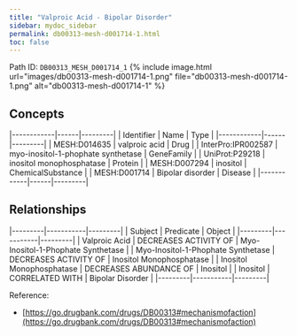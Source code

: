 ```yaml
---
title: "Valproic Acid - Bipolar Disorder"
sidebar: mydoc_sidebar
permalink: db00313-mesh-d001714-1.html
toc: false 
---
```



Path ID: `DB00313_MESH_D001714_1`
{% include image.html url="images/db00313-mesh-d001714-1.png" file="db00313-mesh-d001714-1.png" alt="db00313-mesh-d001714-1" %}

## Concepts

|------------|------|---------|
| Identifier | Name | Type    |
|------------|------|---------|
| MESH:D014635 | valproic acid | Drug |
| InterPro:IPR002587 | myo-inositol-1-phophate synthetase | GeneFamily |
| UniProt:P29218 | inositol monophosphatase | Protein |
| MESH:D007294 | inositol | ChemicalSubstance |
| MESH:D001714 | Bipolar disorder | Disease |
|------------|------|---------|

## Relationships

|---------|-----------|---------|
| Subject | Predicate | Object  |
|---------|-----------|---------|
| Valproic Acid | DECREASES ACTIVITY OF | Myo-Inositol-1-Phophate Synthetase |
| Myo-Inositol-1-Phophate Synthetase | DECREASES ACTIVITY OF | Inositol Monophosphatase |
| Inositol Monophosphatase | DECREASES ABUNDANCE OF | Inositol |
| Inositol | CORRELATED WITH | Bipolar Disorder |
|---------|-----------|---------|

Reference: 
  - [https://go.drugbank.com/drugs/DB00313#mechanismofaction](https://go.drugbank.com/drugs/DB00313#mechanismofaction)
